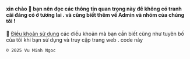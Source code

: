 #### xin chào 👋 bạn nên đọc các thông tin quan trọng này để không có tranh cãi đáng có ở tương lai . và cũng biết thêm về Admin và nhóm của chúng tôi !

📗 [Điều khoản sử dụng](https://github.com/vuminhngocpt/h-ng-d-n) các điều khoản mà bạn cần biết cũng như tuyên bố của tôi khi bạn sử dụng và truy cập trang web . code này


    © 2025 Vu Minh Ngoc
